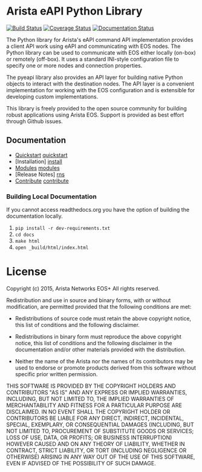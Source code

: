 # Arista eAPI Python Library

[![Build Status](https://travis-ci.org/arista-eosplus/pyeapi.svg?branch=develop)](https://travis-ci.org/arista-eosplus/pyeapi) [![Coverage Status](https://coveralls.io/repos/arista-eosplus/pyeapi/badge.svg?branch=develop)](https://coveralls.io/r/arista-eosplus/pyeapi?branch=develop) [![Documentation Status](https://readthedocs.org/projects/pyeapi/badge/?version=latest)](http://readthedocs.org/docs/pyeapi/en/latest/?badge=latest)

The Python library for Arista's eAPI command API implementation provides a
client API work using eAPI and communicating with EOS nodes.  The Python
library can be used to communicate with EOS either locally (on-box) or remotely
(off-box).  It uses a standard INI-style configuration file to specify one or
more nodes and connection properties.

The pyeapi library also provides an API layer for building native Python
objects to interact with the destination nodes. The API layer is a convenient
implementation for working with the EOS configuration and is extensible for
developing custom implementations.

This library is freely provided to the open source community for building
robust applications using Arista EOS.  Support is provided as best effort
through Github issues.

## Documentation

* [Quickstart] [quickstart]
* [Installation] [install]
* [Modules] [modules]
* [Release Notes] [rns]
* [Contribute] [contribute]

### Building Local Documentation

If you cannot access readthedocs.org you have the option of building the
documentation locally.

1. ``pip install -r dev-requirements.txt``
2. ``cd docs``
3. ``make html``
4. ``open _build/html/index.html``

# License

Copyright (c) 2015, Arista Networks EOS+
All rights reserved.

Redistribution and use in source and binary forms, with or without
modification, are permitted provided that the following conditions are met:

* Redistributions of source code must retain the above copyright notice, this
  list of conditions and the following disclaimer.

* Redistributions in binary form must reproduce the above copyright notice,
  this list of conditions and the following disclaimer in the documentation
  and/or other materials provided with the distribution.

* Neither the name of the Arista nor the names of its
  contributors may be used to endorse or promote products derived from
  this software without specific prior written permission.

THIS SOFTWARE IS PROVIDED BY THE COPYRIGHT HOLDERS AND CONTRIBUTORS "AS IS"
AND ANY EXPRESS OR IMPLIED WARRANTIES, INCLUDING, BUT NOT LIMITED TO, THE
IMPLIED WARRANTIES OF MERCHANTABILITY AND FITNESS FOR A PARTICULAR PURPOSE ARE
DISCLAIMED. IN NO EVENT SHALL THE COPYRIGHT HOLDER OR CONTRIBUTORS BE LIABLE
FOR ANY DIRECT, INDIRECT, INCIDENTAL, SPECIAL, EXEMPLARY, OR CONSEQUENTIAL
DAMAGES (INCLUDING, BUT NOT LIMITED TO, PROCUREMENT OF SUBSTITUTE GOODS OR
SERVICES; LOSS OF USE, DATA, OR PROFITS; OR BUSINESS INTERRUPTION) HOWEVER
CAUSED AND ON ANY THEORY OF LIABILITY, WHETHER IN CONTRACT, STRICT LIABILITY,
OR TORT (INCLUDING NEGLIGENCE OR OTHERWISE) ARISING IN ANY WAY OUT OF THE USE
OF THIS SOFTWARE, EVEN IF ADVISED OF THE POSSIBILITY OF SUCH DAMAGE.


[pyeapi]: https://github.com/arista-eosplus/pyeapi
[quickstart]: http://pyeapi.readthedocs.org/en/master/quickstart.html
[install]: http://pyeapi.readthedocs.org/en/master/install.html
[contribute]: http://pyeapi.readthedocs.org/en/master/contribute.html
[modules]: http://pyeapi.readthedocs.org/en/master/modules.html
[support]: http://pyeapi.readthedocs.org/en/master/support.html
[rns]: http://pyeapi.readthedocs.org/en/master/release-notes.html

